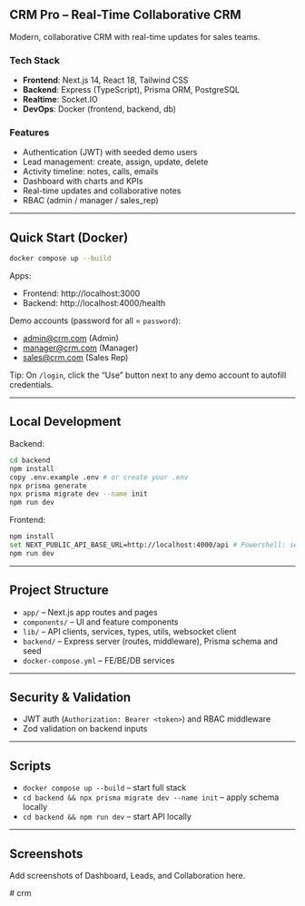## CRM Pro – Real-Time Collaborative CRM

Modern, collaborative CRM with real-time updates for sales teams.

### Tech Stack
- **Frontend**: Next.js 14, React 18, Tailwind CSS
- **Backend**: Express (TypeScript), Prisma ORM, PostgreSQL
- **Realtime**: Socket.IO
- **DevOps**: Docker (frontend, backend, db)

### Features
- Authentication (JWT) with seeded demo users
- Lead management: create, assign, update, delete
- Activity timeline: notes, calls, emails
- Dashboard with charts and KPIs
- Real-time updates and collaborative notes
- RBAC (admin / manager / sales_rep)

---

## Quick Start (Docker)
```bash
docker compose up --build
```
Apps:
- Frontend: http://localhost:3000
- Backend:  http://localhost:4000/health

Demo accounts (password for all = `password`):
- admin@crm.com (Admin)
- manager@crm.com (Manager)
- sales@crm.com (Sales Rep)

Tip: On `/login`, click the “Use” button next to any demo account to autofill credentials.

---

## Local Development
Backend:
```bash
cd backend
npm install
copy .env.example .env # or create your .env
npx prisma generate
npx prisma migrate dev --name init
npm run dev
```
Frontend:
```bash
npm install
set NEXT_PUBLIC_API_BASE_URL=http://localhost:4000/api # Powershell: setx ... or export on *nix
npm run dev
```

---

## Project Structure
- `app/` – Next.js app routes and pages
- `components/` – UI and feature components
- `lib/` – API clients, services, types, utils, websocket client
- `backend/` – Express server (routes, middleware), Prisma schema and seed
- `docker-compose.yml` – FE/BE/DB services

---

## Security & Validation
- JWT auth (`Authorization: Bearer <token>`) and RBAC middleware
- Zod validation on backend inputs

---

## Scripts
- `docker compose up --build` – start full stack
- `cd backend && npx prisma migrate dev --name init` – apply schema locally
- `cd backend && npm run dev` – start API locally

---

## Screenshots
Add screenshots of Dashboard, Leads, and Collaboration here.


#   c r m  
 